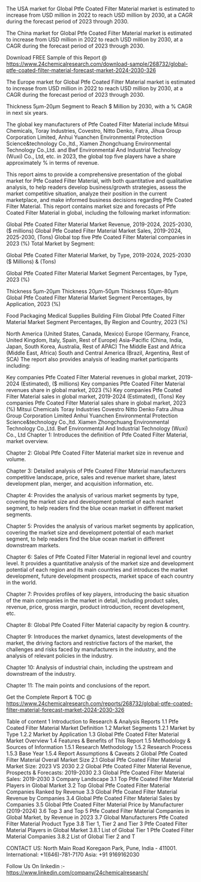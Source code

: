 The USA market for Global Ptfe Coated Filter Material market is estimated to increase from USD million in 2022 to reach USD million by 2030, at a CAGR during the forecast period of 2023 through 2030.

The China market for Global Ptfe Coated Filter Material market is estimated to increase from USD million in 2022 to reach USD million by 2030, at a CAGR during the forecast period of 2023 through 2030.

Download FREE Sample of this Report @ https://www.24chemicalresearch.com/download-sample/268732/global-ptfe-coated-filter-material-forecast-market-2024-2030-326

The Europe market for Global Ptfe Coated Filter Material market is estimated to increase from USD million in 2022 to reach USD million by 2030, at a CAGR during the forecast period of 2023 through 2030.

Thickness 5µm-20µm Segment to Reach $ Million by 2030, with a % CAGR in next six years.

The global key manufacturers of Ptfe Coated Filter Material include Mitsui Chemicals, Toray Industries, Covestro, Nitto Denko, Fatra, Jihua Group Corporation Limited, Anhui Yuanchen Environmental Protection Science&technology Co.,ltd., Xiamen Zhongchuang Environmental Technology Co.,Ltd. and Bwf Environmental And Industrial Technology (Wuxi) Co., Ltd, etc. in 2023, the global top five players have a share approximately % in terms of revenue.

This report aims to provide a comprehensive presentation of the global market for Ptfe Coated Filter Material, with both quantitative and qualitative analysis, to help readers develop business/growth strategies, assess the market competitive situation, analyze their position in the current marketplace, and make informed business decisions regarding Ptfe Coated Filter Material. This report contains market size and forecasts of Ptfe Coated Filter Material in global, including the following market information:

Global Ptfe Coated Filter Material Market Revenue, 2019-2024, 2025-2030, ($ millions)
Global Ptfe Coated Filter Material Market Sales, 2019-2024, 2025-2030, (Tons)
Global top five Ptfe Coated Filter Material companies in 2023 (%)
Total Market by Segment:

Global Ptfe Coated Filter Material Market, by Type, 2019-2024, 2025-2030 ($ Millions) & (Tons)

Global Ptfe Coated Filter Material Market Segment Percentages, by Type, 2023 (%)

Thickness 5µm-20µm
Thickness 20µm-50µm
Thickness 50µm-80µm
Global Ptfe Coated Filter Material Market Segment Percentages, by Application, 2023 (%)

Food Packaging
Medical Supplies
Building Film
Global Ptfe Coated Filter Material Market Segment Percentages, By Region and Country, 2023 (%)

North America (United States, Canada, Mexico)
Europe (Germany, France, United Kingdom, Italy, Spain, Rest of Europe)
Asia-Pacific (China, India, Japan, South Korea, Australia, Rest of APAC)
The Middle East and Africa (Middle East, Africa)
South and Central America (Brazil, Argentina, Rest of SCA)
The report also provides analysis of leading market participants including:

Key companies Ptfe Coated Filter Material revenues in global market, 2019-2024 (Estimated), ($ millions)
Key companies Ptfe Coated Filter Material revenues share in global market, 2023 (%)
Key companies Ptfe Coated Filter Material sales in global market, 2019-2024 (Estimated), (Tons)
Key companies Ptfe Coated Filter Material sales share in global market, 2023 (%)
Mitsui Chemicals
Toray Industries
Covestro
Nitto Denko
Fatra
Jihua Group Corporation Limited
Anhui Yuanchen Environmental Protection Science&technology Co.,ltd.
Xiamen Zhongchuang Environmental Technology Co.,Ltd.
Bwf Environmental And Industrial Technology (Wuxi) Co., Ltd
Chapter 1: Introduces the definition of Ptfe Coated Filter Material, market overview.

Chapter 2: Global Ptfe Coated Filter Material market size in revenue and volume.

Chapter 3: Detailed analysis of Ptfe Coated Filter Material manufacturers competitive landscape, price, sales and revenue market share, latest development plan, merger, and acquisition information, etc.

Chapter 4: Provides the analysis of various market segments by type, covering the market size and development potential of each market segment, to help readers find the blue ocean market in different market segments.

Chapter 5: Provides the analysis of various market segments by application, covering the market size and development potential of each market segment, to help readers find the blue ocean market in different downstream markets.

Chapter 6: Sales of Ptfe Coated Filter Material in regional level and country level. It provides a quantitative analysis of the market size and development potential of each region and its main countries and introduces the market development, future development prospects, market space of each country in the world.

Chapter 7: Provides profiles of key players, introducing the basic situation of the main companies in the market in detail, including product sales, revenue, price, gross margin, product introduction, recent development, etc.

Chapter 8: Global Ptfe Coated Filter Material capacity by region & country.

Chapter 9: Introduces the market dynamics, latest developments of the market, the driving factors and restrictive factors of the market, the challenges and risks faced by manufacturers in the industry, and the analysis of relevant policies in the industry.

Chapter 10: Analysis of industrial chain, including the upstream and downstream of the industry.

Chapter 11: The main points and conclusions of the report.

Get the Complete Report & TOC @ https://www.24chemicalresearch.com/reports/268732/global-ptfe-coated-filter-material-forecast-market-2024-2030-326

Table of content
1 Introduction to Research & Analysis Reports
1.1 Ptfe Coated Filter Material Market Definition
1.2 Market Segments
1.2.1 Market by Type
1.2.2 Market by Application
1.3 Global Ptfe Coated Filter Material Market Overview
1.4 Features & Benefits of This Report
1.5 Methodology & Sources of Information
1.5.1 Research Methodology
1.5.2 Research Process
1.5.3 Base Year
1.5.4 Report Assumptions & Caveats
2 Global Ptfe Coated Filter Material Overall Market Size
2.1 Global Ptfe Coated Filter Material Market Size: 2023 VS 2030
2.2 Global Ptfe Coated Filter Material Revenue, Prospects & Forecasts: 2019-2030
2.3 Global Ptfe Coated Filter Material Sales: 2019-2030
3 Company Landscape
3.1 Top Ptfe Coated Filter Material Players in Global Market
3.2 Top Global Ptfe Coated Filter Material Companies Ranked by Revenue
3.3 Global Ptfe Coated Filter Material Revenue by Companies
3.4 Global Ptfe Coated Filter Material Sales by Companies
3.5 Global Ptfe Coated Filter Material Price by Manufacturer (2019-2024)
3.6 Top 3 and Top 5 Ptfe Coated Filter Material Companies in Global Market, by Revenue in 2023
3.7 Global Manufacturers Ptfe Coated Filter Material Product Type
3.8 Tier 1, Tier 2 and Tier 3 Ptfe Coated Filter Material Players in Global Market
3.8.1 List of Global Tier 1 Ptfe Coated Filter Material Companies
3.8.2 List of Global Tier 2 and T

CONTACT US:
North Main Road Koregaon Park, Pune, India - 411001.
International: +1(646)-781-7170
Asia: +91 9169162030

Follow Us On linkedin :- https://www.linkedin.com/company/24chemicalresearch/
